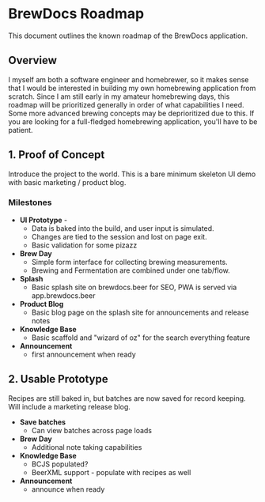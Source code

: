# BrewDocs Roadmap

This document outlines the known roadmap of the BrewDocs application.

## Overview

I myself am both a software engineer and homebrewer, so it makes sense that I would be interested in building my own homebrewing
application from scratch. Since I am still early in my amateur homebrewing days, this roadmap will be prioritized generally
in order of what capabilities I need. Some more advanced brewing concepts may be deprioritized due to this.
If you are looking for a full-fledged homebrewing application, you'll have to be patient.

## 1. Proof of Concept

Introduce the project to the world. This is a bare minimum skeleton UI demo with basic marketing / product blog.

### Milestones
- **UI Prototype** -
  - Data is baked into the build, and user input is simulated.
  - Changes are tied to the session and lost on page exit.
  - Basic validation for some pizazz
- **Brew Day**
  - Simple form interface for collecting brewing measurements.
  - Brewing and Fermentation are combined under one tab/flow.
- **Splash**
  - Basic splash site on brewdocs.beer for SEO, PWA is served via app.brewdocs.beer
- **Product Blog**
  - Basic blog page on the splash site for announcements and release notes
- **Knowledge Base**
  - Basic scaffold and "wizard of oz" for the search everything feature
- **Announcement**
  - first announcement when ready

## 2. Usable Prototype

Recipes are still baked in, but batches are now saved for record keeping. Will include a marketing release blog.

- **Save batches**
  - Can view batches across page loads
- **Brew Day**
  - Additional note taking capabilities
- **Knowledge Base**
  - BCJS populated?
   - BeerXML support - populate with recipes as well
- **Announcement**
  - announce when ready

